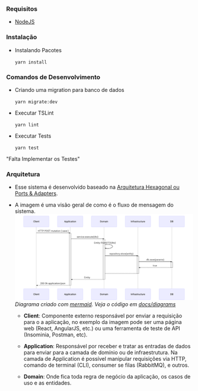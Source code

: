 ### Requisitos

- [NodeJS](https://nodejs.org/en/)

### Instalação

- Instalando Pacotes
    
    `yarn install`

### Comandos de Desenvolvimento

- Criando uma migration para banco de dados

  `yarn migrate:dev`

- Executar TSLint

  `yarn lint`

- Executar Tests 

  `yarn test`

"Falta Implementar os Testes"

### Arquitetura

- Esse sistema é desenvolvido baseado na [Arquitetura Hexagonal ou Ports & Adapters](https://blog.octo.com/en/hexagonal-architecture-three-principles-and-an-implementation-example/).

- A imagem é uma visão geral de como é o fluxo de mensagem do sistema.
  ![camadas-arquitetura](./camadas-arquitetura.svg)
  *Diagrama criado com [mermaid](http://knsv.github.io/mermaid/). Veja o código em [docs/diagrams](docs/diagrams)*

  - **Client**: Componente externo responsável por enviar a requisição para o a aplicação, no exemplo da imagem pode ser uma página web (React, AngularJS, etc.) ou uma ferramenta de teste de API (Insominia, Postman, etc).
  
  - **Application**: Responsável por receber e tratar as entradas de dados para enviar para a camada de domínio ou de infraestrutura. Na camada de Application é possível manipular requisições via HTTP, comando de terminal (CLI), consumer se filas (RabbitMQ), e outros.
  
  - **Domain**: Onde fica toda regra de negócio da aplicação, os casos de uso e as entidades.